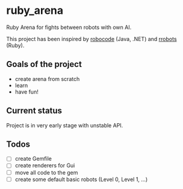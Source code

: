 # ruby_arena

Ruby Arena for fights between robots with own AI.

This project has been inspired by [robocode](http://robocode.sourceforge.net/) (Java, .NET) and [rrobots](http://rrobots.rubyforge.org/) (Ruby).

## Goals of the project

- create arena from scratch
- learn
- have fun!

## Current status

Project is in very early stage with unstable API.

## Todos

- [ ] create Gemfile
- [ ] create renderers for Gui
- [ ] move all code to the gem
- [ ] create some default basic robots (Level 0, Level 1, ...)
